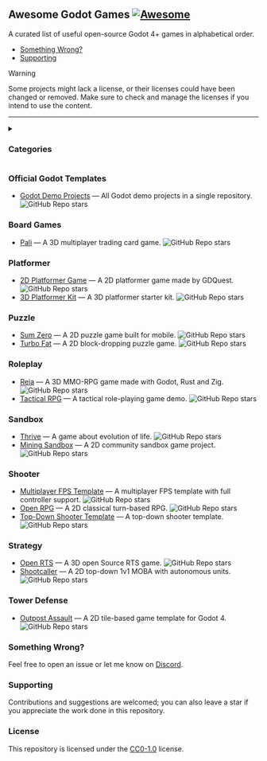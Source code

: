 ## Awesome Godot Games [![Awesome](https://cdn.rawgit.com/sindresorhus/awesome/d7305f38d29fed78fa85652e3a63e154dd8e8829/media/badge.svg)](https://github.com/sindresorhus/awesome)

A curated list of useful open-source Godot 4+ games in alphabetical order.

- [Something Wrong?](#something-wrong)
- [Supporting](#supporting)


> [!WARNING]
> Some projects might lack a license, or their licenses could have been changed or removed. Make sure to check and manage the licenses if you intend to use the content.
> 

<hr>

<details>
  <summary><h3>Categories</h3></summary>
  
- [Official Godot Templates](#official-godot-templates)
- [Board Games](#board-games)
- [Platformer](#platformer)
- [Puzzle](#puzzle)
- [Roleplay](#roleplay)
- [Sandbox](#sandbox)
- [Shooter](#shooter)
- [Strategy](#strategy)
- [Tower Defense](#tower-defense)
</details>

### Official Godot Templates
- [Godot Demo Projects](https://github.com/godotengine/godot-demo-projects) — All Godot demo projects in a single repository. ![GitHub Repo stars](https://img.shields.io/github/stars/godotengine/godot-demo-projects)

### Board Games
- [Pali](https://github.com/rametta/Pali) — A 3D multiplayer trading card game. ![GitHub Repo stars](https://img.shields.io/github/stars/rametta/Pali)

### Platformer
- [2D Platformer Game](https://github.com/gdquest-demos/godot-3-beginner-2d-platformer) — A 2D platformer game made by GDQuest. ![GitHub Repo stars](https://img.shields.io/github/stars/gdquest-demos/godot-3-beginner-2d-platformer)
- [3D Platformer Kit](https://github.com/KenneyNL/Starter-Kit-3D-Platformer) — A 3D platformer starter kit. ![GitHub Repo stars](https://img.shields.io/github/stars/KenneyNL/Starter-Kit-3D-Platformer)

### Puzzle
- [Sum Zero](https://github.com/StampedeStudios/sum-zero) — A 2D puzzle game built for mobile. ![GitHub Repo stars](https://img.shields.io/github/stars/StampedeStudios/sum-zero)
- [Turbo Fat](https://github.com/Poobslag/turbofat) — A 2D block-dropping puzzle game. ![GitHub Repo stars](https://img.shields.io/github/stars/Poobslag/turbofat)

### Roleplay
- [Reia](https://github.com/Quaint-Studios/Reia) — A 3D MMO-RPG game made with Godot, Rust and Zig.  ![GitHub Repo stars](https://img.shields.io/github/stars/Quaint-Studios/Reia)
- [Tactical RPG](https://github.com/ramaureirac/godot-tactical-rpg) — A tactical role-playing game demo. ![GitHub Repo stars](https://img.shields.io/github/stars/ramaureirac/godot-tactical-rpg)

### Sandbox
- [Thrive](https://github.com/Revolutionary-Games/Thrive) — A game about evolution of life.  ![GitHub Repo stars](https://img.shields.io/github/stars/Revolutionary-Games/Thrive)
- [Mining Sandbox](https://github.com/Griiimon/2D-Mining-Sandbox) — A 2D community sandbox game project.  ![GitHub Repo stars](https://img.shields.io/github/stars/Griiimon/2D-Mining-Sandbox)

### Shooter
- [Multiplayer FPS Template](https://github.com/TheDahoom/FPS-Multiplayer-Template) — A multiplayer FPS template with full controller support. ![GitHub Repo stars](https://img.shields.io/github/stars/TheDahoom/FPS-Multiplayer-Template)
- [Open RPG](https://github.com/gdquest-demos/godot-open-rpg) — A 2D classical turn-based RPG. ![GitHub Repo stars](https://img.shields.io/github/stars/gdquest-demos/godot-open-rpg)
- [Top-Down Shooter Template](https://github.com/nezvers/Godot-GameTemplate) — A top-down shooter template. ![GitHub Repo stars](https://img.shields.io/github/stars/nezvers/Godot-GameTemplate)

### Strategy
- [Open RTS](https://github.com/lampe-games/godot-open-rts) — A 3D open Source RTS game. ![GitHub Repo stars](https://img.shields.io/github/stars/lampe-games/godot-open-rts)
- [Shootcaller](https://github.com/lampe-games/godot-open-rts) — A 2D top-down 1v1 MOBA with autonomous units. ![GitHub Repo stars](https://img.shields.io/github/stars/spicylobstergames/shotcaller-godot)

### Tower Defense
- [Outpost Assault](https://github.com/quiver-dev/tower-defense-godot4) — A 2D tile-based game template for Godot 4. ![GitHub Repo stars](https://img.shields.io/github/stars/quiver-dev/tower-defense-godot4)

### Something Wrong?
Feel free to open an issue or let me know on [Discord](https://discord.com/users/501804360079245312).

### Supporting
Contributions and suggestions are welcomed; you can also leave a star if you appreciate the work done in this repository.

### License
This repository is licensed under the [CC0-1.0](https://github.com/akinmustafa/awesome-godot-games/blob/main/LICENSE) license.
